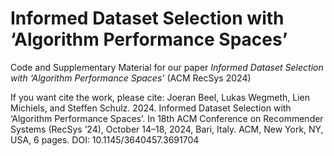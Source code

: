 # Informed Dataset Selection with ‘Algorithm Performance Spaces’ 
Code and Supplementary Material for our paper _Informed Dataset Selection with ‘Algorithm Performance Spaces’_ (ACM RecSys 2024)

If you want cite the work, please cite:
Joeran Beel, Lukas Wegmeth, Lien Michiels, and Steffen Schulz. 2024. Informed Dataset Selection with ‘Algorithm Performance Spaces’. In 18th ACM Conference on Recommender Systems (RecSys ’24), October 14–18, 2024, Bari, Italy. ACM, New York, NY, USA, 6 pages. DOI: 10.1145/3640457.3691704
